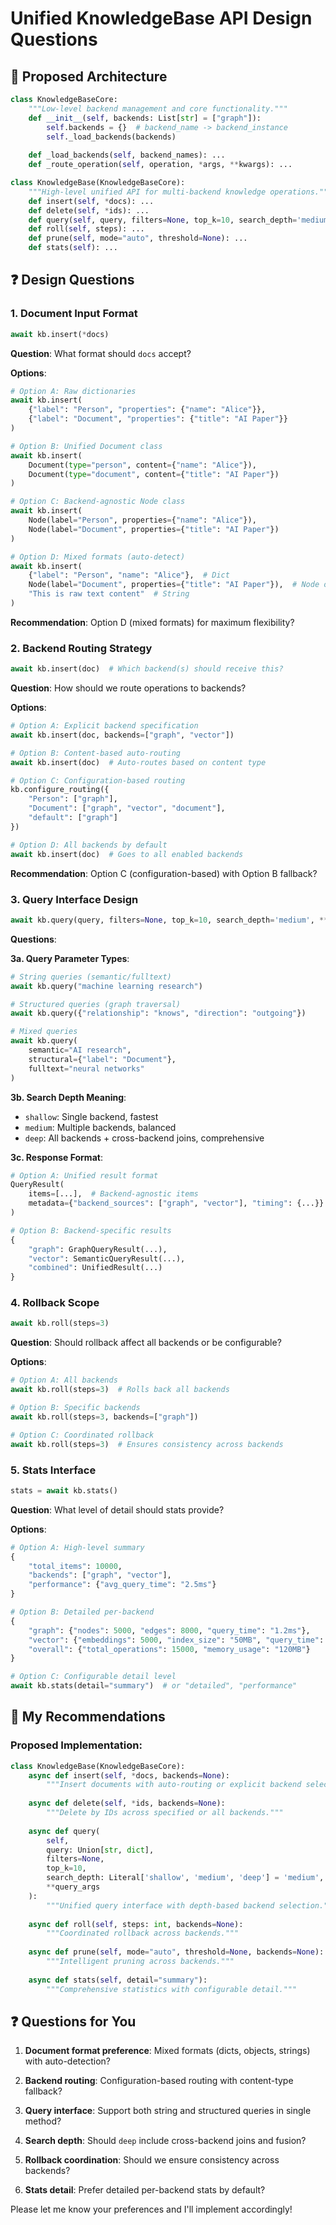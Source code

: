 # Unified KnowledgeBase API Design Questions

## 🎯 **Proposed Architecture**

```python
class KnowledgeBaseCore:
    """Low-level backend management and core functionality."""
    def __init__(self, backends: List[str] = ["graph"]):
        self.backends = {}  # backend_name -> backend_instance
        self._load_backends(backends)
    
    def _load_backends(self, backend_names): ...
    def _route_operation(self, operation, *args, **kwargs): ...

class KnowledgeBase(KnowledgeBaseCore):
    """High-level unified API for multi-backend knowledge operations."""
    def insert(self, *docs): ...
    def delete(self, *ids): ...
    def query(self, query, filters=None, top_k=10, search_depth='medium', **kwargs): ...
    def roll(self, steps): ...
    def prune(self, mode="auto", threshold=None): ...
    def stats(self): ...
```

## ❓ **Design Questions**

### **1. Document Input Format**
```python
await kb.insert(*docs)
```

**Question**: What format should `docs` accept?

**Options**:
```python
# Option A: Raw dictionaries
await kb.insert(
    {"label": "Person", "properties": {"name": "Alice"}},
    {"label": "Document", "properties": {"title": "AI Paper"}}
)

# Option B: Unified Document class
await kb.insert(
    Document(type="person", content={"name": "Alice"}),
    Document(type="document", content={"title": "AI Paper"})
)

# Option C: Backend-agnostic Node class
await kb.insert(
    Node(label="Person", properties={"name": "Alice"}),
    Node(label="Document", properties={"title": "AI Paper"})
)

# Option D: Mixed formats (auto-detect)
await kb.insert(
    {"label": "Person", "name": "Alice"},  # Dict
    Node(label="Document", properties={"title": "AI Paper"}),  # Node object
    "This is raw text content"  # String
)
```

**Recommendation**: Option D (mixed formats) for maximum flexibility?

### **2. Backend Routing Strategy**
```python
await kb.insert(doc)  # Which backend(s) should receive this?
```

**Question**: How should we route operations to backends?

**Options**:
```python
# Option A: Explicit backend specification
await kb.insert(doc, backends=["graph", "vector"])

# Option B: Content-based auto-routing
await kb.insert(doc)  # Auto-routes based on content type

# Option C: Configuration-based routing
kb.configure_routing({
    "Person": ["graph"],
    "Document": ["graph", "vector", "document"],
    "default": ["graph"]
})

# Option D: All backends by default
await kb.insert(doc)  # Goes to all enabled backends
```

**Recommendation**: Option C (configuration-based) with Option B fallback?

### **3. Query Interface Design**
```python
await kb.query(query, filters=None, top_k=10, search_depth='medium', **kwargs)
```

**Questions**:

**3a. Query Parameter Types**:
```python
# String queries (semantic/fulltext)
await kb.query("machine learning research")

# Structured queries (graph traversal)
await kb.query({"relationship": "knows", "direction": "outgoing"})

# Mixed queries
await kb.query(
    semantic="AI research",
    structural={"label": "Document"},
    fulltext="neural networks"
)
```

**3b. Search Depth Meaning**:
- `shallow`: Single backend, fastest
- `medium`: Multiple backends, balanced
- `deep`: All backends + cross-backend joins, comprehensive

**3c. Response Format**:
```python
# Option A: Unified result format
QueryResult(
    items=[...],  # Backend-agnostic items
    metadata={"backend_sources": ["graph", "vector"], "timing": {...}}
)

# Option B: Backend-specific results
{
    "graph": GraphQueryResult(...),
    "vector": SemanticQueryResult(...),
    "combined": UnifiedResult(...)
}
```

### **4. Rollback Scope**
```python
await kb.roll(steps=3)
```

**Question**: Should rollback affect all backends or be configurable?

**Options**:
```python
# Option A: All backends
await kb.roll(steps=3)  # Rolls back all backends

# Option B: Specific backends
await kb.roll(steps=3, backends=["graph"])

# Option C: Coordinated rollback
await kb.roll(steps=3)  # Ensures consistency across backends
```

### **5. Stats Interface**
```python
stats = await kb.stats()
```

**Question**: What level of detail should stats provide?

**Options**:
```python
# Option A: High-level summary
{
    "total_items": 10000,
    "backends": ["graph", "vector"],
    "performance": {"avg_query_time": "2.5ms"}
}

# Option B: Detailed per-backend
{
    "graph": {"nodes": 5000, "edges": 8000, "query_time": "1.2ms"},
    "vector": {"embeddings": 5000, "index_size": "50MB", "query_time": "3.8ms"},
    "overall": {"total_operations": 15000, "memory_usage": "120MB"}
}

# Option C: Configurable detail level
await kb.stats(detail="summary")  # or "detailed", "performance"
```

## 🎯 **My Recommendations**

### **Proposed Implementation**:
```python
class KnowledgeBase(KnowledgeBaseCore):
    async def insert(self, *docs, backends=None):
        """Insert documents with auto-routing or explicit backend selection."""
        
    async def delete(self, *ids, backends=None):
        """Delete by IDs across specified or all backends."""
        
    async def query(
        self, 
        query: Union[str, dict], 
        filters=None, 
        top_k=10, 
        search_depth: Literal['shallow', 'medium', 'deep'] = 'medium',
        **query_args
    ):
        """Unified query interface with depth-based backend selection."""
        
    async def roll(self, steps: int, backends=None):
        """Coordinated rollback across backends."""
        
    async def prune(self, mode="auto", threshold=None, backends=None):
        """Intelligent pruning across backends."""
        
    async def stats(self, detail="summary"):
        """Comprehensive statistics with configurable detail."""
```

## ❓ **Questions for You**

1. **Document format preference**: Mixed formats (dicts, objects, strings) with auto-detection?

2. **Backend routing**: Configuration-based routing with content-type fallback?

3. **Query interface**: Support both string and structured queries in single method?

4. **Search depth**: Should `deep` include cross-backend joins and fusion?

5. **Rollback coordination**: Should we ensure consistency across backends?

6. **Stats detail**: Prefer detailed per-backend stats by default?

Please let me know your preferences and I'll implement accordingly!